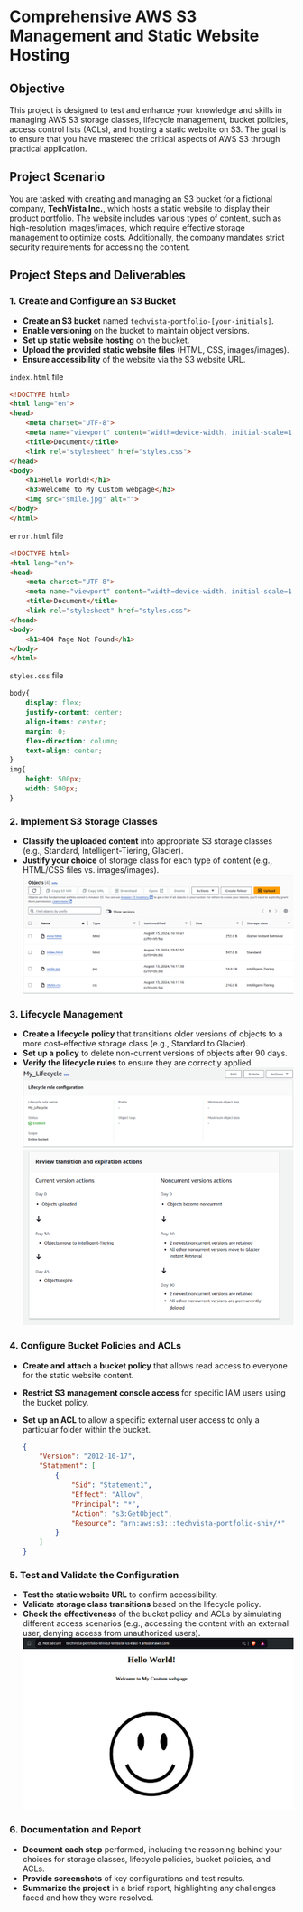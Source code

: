 # Comprehensive AWS S3 Management and Static Website Hosting

## Objective

This project is designed to test and enhance your knowledge and skills in managing AWS S3 storage classes, lifecycle management, bucket policies, access control lists (ACLs), and hosting a static website on S3. The goal is to ensure that you have mastered the critical aspects of AWS S3 through practical application.

## Project Scenario

You are tasked with creating and managing an S3 bucket for a fictional company, **TechVista Inc.**, which hosts a static website to display their product portfolio. The website includes various types of content, such as high-resolution images/images, which require effective storage management to optimize costs. Additionally, the company mandates strict security requirements for accessing the content.

## Project Steps and Deliverables

### 1. Create and Configure an S3 Bucket
- **Create an S3 bucket** named `techvista-portfolio-[your-initials]`.
- **Enable versioning** on the bucket to maintain object versions.
- **Set up static website hosting** on the bucket.
- **Upload the provided static website files** (HTML, CSS, images/images).
- **Ensure accessibility** of the website via the S3 website URL.

`index.html` file
```html
<!DOCTYPE html>
<html lang="en">
<head>
    <meta charset="UTF-8">
    <meta name="viewport" content="width=device-width, initial-scale=1.0">
    <title>Document</title>
    <link rel="stylesheet" href="styles.css">
</head>
<body>
    <h1>Hello World!</h1>
    <h3>Welcome to My Custom webpage</h3>
    <img src="smile.jpg" alt="">
</body>
</html>
```
`error.html` file
```html
<!DOCTYPE html>
<html lang="en">
<head>
    <meta charset="UTF-8">
    <meta name="viewport" content="width=device-width, initial-scale=1.0">
    <title>Document</title>
    <link rel="stylesheet" href="styles.css">
</head>
<body>
    <h1>404 Page Not Found</h1>
</body>
</html>
```
`styles.css` file
```css
body{
    display: flex;
    justify-content: center;
    align-items: center;
    margin: 0;
    flex-direction: column;
    text-align: center;
}
img{
    height: 500px;
    width: 500px;
}
```

### 2. Implement S3 Storage Classes
- **Classify the uploaded content** into appropriate S3 storage classes (e.g., Standard, Intelligent-Tiering, Glacier).
- **Justify your choice** of storage class for each type of content (e.g., HTML/CSS files vs. images/images).
    ![alt text](images/image-2.png)

### 3. Lifecycle Management
- **Create a lifecycle policy** that transitions older versions of objects to a more cost-effective storage class (e.g., Standard to Glacier).
- **Set up a policy** to delete non-current versions of objects after 90 days.
- **Verify the lifecycle rules** to ensure they are correctly applied.
    ![alt text](images/image-1.png)
    ![alt text](images/image.png)

### 4. Configure Bucket Policies and ACLs
- **Create and attach a bucket policy** that allows read access to everyone for the static website content.
- **Restrict S3 management console access** for specific IAM users using the bucket policy.
- **Set up an ACL** to allow a specific external user access to only a particular folder within the bucket.

    ```json
    {
        "Version": "2012-10-17",
        "Statement": [
            {
                "Sid": "Statement1",
                "Effect": "Allow",
                "Principal": "*",
                "Action": "s3:GetObject",
                "Resource": "arn:aws:s3:::techvista-portfolio-shiv/*"
            }
        ]
    }
    ```

### 5. Test and Validate the Configuration
- **Test the static website URL** to confirm accessibility.
- **Validate storage class transitions** based on the lifecycle policy.
- **Check the effectiveness** of the bucket policy and ACLs by simulating different access scenarios (e.g., accessing the content with an external user, denying access from unauthorized users).
    ![alt text](images/image-3.png)

### 6. Documentation and Report
- **Document each step** performed, including the reasoning behind your choices for storage classes, lifecycle policies, bucket policies, and ACLs.
- **Provide screenshots** of key configurations and test results.
- **Summarize the project** in a brief report, highlighting any challenges faced and how they were resolved.
